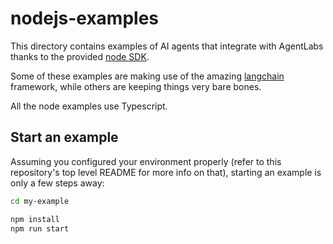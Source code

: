 # nodejs-examples

This directory contains examples of AI agents that integrate with AgentLabs thanks to the provided [node SDK](https://www.npmjs.com/package/@agentlabs/node-sdk).

Some of these examples are making use of the amazing [langchain](https://python.langchain.com) framework, while others are keeping things very bare bones.

All the node examples use Typescript.

## Start an example

Assuming you configured your environment properly (refer to this repository's top level README for more info on that), starting an example is only
a few steps away:

```sh
cd my-example

npm install
npm run start
```
